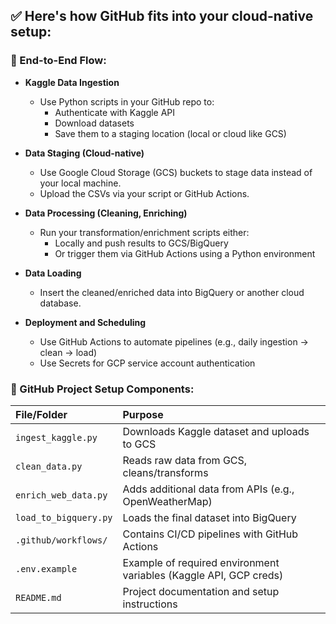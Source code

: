 ## ✅ Here's how GitHub fits into your cloud-native setup:

### 🔁 End-to-End Flow:

*   **Kaggle Data Ingestion**
    *   Use Python scripts in your GitHub repo to:
        *   Authenticate with Kaggle API
        *   Download datasets
        *   Save them to a staging location (local or cloud like GCS)

*   **Data Staging (Cloud-native)**
    *   Use Google Cloud Storage (GCS) buckets to stage data instead of your local machine.
    *   Upload the CSVs via your script or GitHub Actions.

*   **Data Processing (Cleaning, Enriching)**
    *   Run your transformation/enrichment scripts either:
        *   Locally and push results to GCS/BigQuery
        *   Or trigger them via GitHub Actions using a Python environment

*   **Data Loading**
    *   Insert the cleaned/enriched data into BigQuery or another cloud database.

*   **Deployment and Scheduling**
    *   Use GitHub Actions to automate pipelines (e.g., daily ingestion → clean → load)
    *   Use Secrets for GCP service account authentication

### 🧰 GitHub Project Setup Components:

| File/Folder | Purpose |
| :--- | :--- |
| `ingest_kaggle.py` | Downloads Kaggle dataset and uploads to GCS |
| `clean_data.py` | Reads raw data from GCS, cleans/transforms |
| `enrich_web_data.py`| Adds additional data from APIs (e.g., OpenWeatherMap) |
| `load_to_bigquery.py`| Loads the final dataset into BigQuery |
| `.github/workflows/`| Contains CI/CD pipelines with GitHub Actions |
| `.env.example` | Example of required environment variables (Kaggle API, GCP creds) |
| `README.md` | Project documentation and setup instructions |
